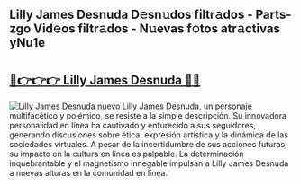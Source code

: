 ## Lilly James Desnuda D𝚎sn𝚞dos filtr𝚊dos - Parts-zgo Vid𝚎os filtr𝚊dos - N𝚞evas f𝚘tos atr𝚊ctivas yNu1e

# <h2><a href="http://mbcrlez.tromn.icu/?c=Lilly+James+Desnuda">🔗👉👉👉 Lilly James Desnuda 🔗🔗</a></h2>

[![Lilly James Desnuda nuevo](https://i.imgur.com/pEAQMta.gif)](http://mbcrlez.tromn.icu/?c=Lilly+James+Desnuda)
Lilly James Desnuda, un personaje multifacético y polémico, se resiste a la simple descripción. Su innovadora personalidad en línea ha cautivado y enfurecido a sus seguidores, generando discusiones sobre ética, expresión artística y la dinámica de las sociedades virtuales. A pesar de la incertidumbre de sus acciones futuras, su impacto en la cultura en línea es palpable. La determinación inquebrantable y el magnetismo innegable impulsan a Lilly James Desnuda a nuevas alturas en la comunidad en línea.
